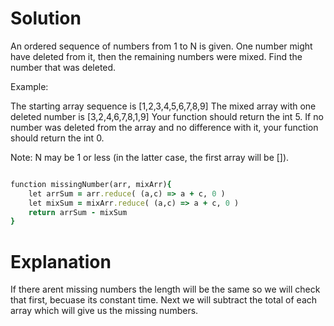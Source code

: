 # Solution

An ordered sequence of numbers from 1 to N is given. One number might have deleted from it, then the remaining numbers were mixed. Find the number that was deleted.

Example:

The starting array sequence is [1,2,3,4,5,6,7,8,9]
The mixed array with one deleted number is [3,2,4,6,7,8,1,9]
Your function should return the int 5.
If no number was deleted from the array and no difference with it, your function should return the int 0.

Note: N may be 1 or less (in the latter case, the first array will be []).

```ruby

function missingNumber(arr, mixArr){
    let arrSum = arr.reduce( (a,c) => a + c, 0 )
    let mixSum = mixArr.reduce( (a,c) => a + c, 0 )
    return arrSum - mixSum
}

```

# Explanation

If there arent missing numbers the length will be the same so we will check that first, becuase its constant time. Next we will subtract the total of each array which will give us the missing numbers. 

